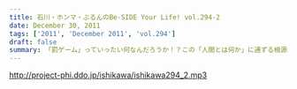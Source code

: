 ```yaml
---
title: 石川・ホンマ・ぶるんのBe-SIDE Your Life! vol.294-2
date: December 30, 2011
tags: ['2011', 'December 2011', 'vol.294']
draft: false
summary: 「罰ゲーム」っていったい何なんだろうか！？この「人間とは何か」に通ずる根源的問いに立ち向かう昨今のビーサイです。NAMAE
---
```


http://project-phi.ddo.jp/ishikawa/ishikawa294_2.mp3